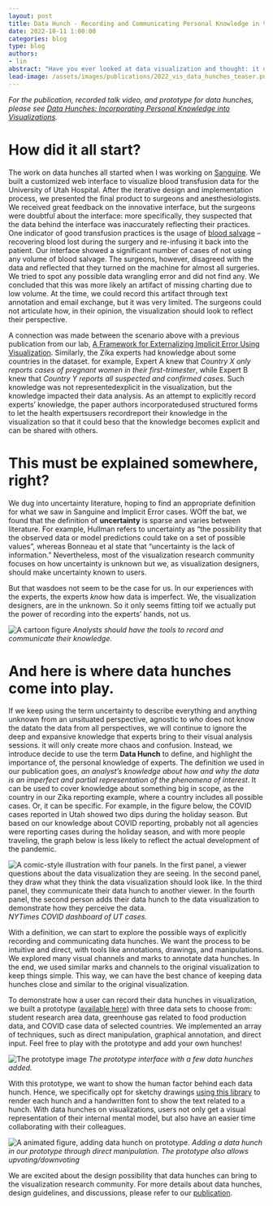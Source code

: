 ```yaml
---
layout: post
title: Data Hunch - Recording and Communicating Personal Knowledge in Visualizations
date: 2022-10-11 1:00:00
categories: blog
type: blog
authors:
- lin
abstract: "Have you ever looked at data visualization and thought: it doesn't look right. Did you then carry that hunch throughout your data analysis process, impacting your judgment and interpretation of the data? That thought, whether you were aware of it or not,  impacted your interpretation in an implicit way and should be externalized to others but current visualization methods do not support this. In this blog post, we dive into how we came up with the term data hunch to describe personal knowledge brought to data analysis. We explore methods and designs to record and communicate data hunches through visualizations explicitly."
lead-image: /assets/images/publications/2022_vis_data_hunches_teaser.png
---
```


_For the publication, recorded talk video, and prototype for data hunches, please see [Data Hunches: Incorporating Personal Knowledge into Visualizations]({{site.base_url}}/publications/2022_vis_data_hunches/)._

# How did it all start?

The work on data hunches all started when I was working on [Sanguine]({{site.base_url}}/publications/2021_ivi_sanguine). We built a customized web interface to visualize blood transfusion data for the University of Utah Hospital. After the iterative design and implementation process, we presented the final product to surgeons and anesthesiologists. We received great feedback on the innovative interface, but the surgeons were doubtful about the interface: more specifically, they suspected that the data behind the interface was inaccurately reflecting their practices. One indicator of good transfusion practices is the usage of [blood salvage](https://en.wikipedia.org/wiki/Intraoperative_blood_salvage) – recovering blood lost during the surgery and re-infusing it back into the patient. Our interface showed a significant number of cases of not using any volume of blood salvage. The surgeons, however, disagreed with the data and reflected that they turned on the machine for almost all surgeries. We tried to spot any possible data wrangling error and did not find any. We concluded that this was more likely an artifact of missing charting due to low volume. At the time, we could record this artifact through text annotation and email exchange, but it was very limited. The surgeons could not articulate how, in their opinion, the visualization should look to reflect their perspective.

A connection was made between the scenario above with a previous publication from our lab, [A Framework for Externalizing Implicit Error Using Visualization]({{site.base_url}}/publications/2018_infovis_ie-framework). Similarly, the Zika experts had knowledge about some countries in the dataset. for example, Expert A knew that _Country X only reports cases of pregnant women in their first-trimester_, while Expert B knew that _Country Y reports all suspected and confirmed cases_. Such knowledge was not representedexplicit in the visualization, but the knowledge impacted their data analysis. As an attempt to explicitly record experts’ knowledge, the paper authors incorporatedused structured forms to let the health expertsusers recordreport their knowledge in the visualization so that it could beso that the knowledge becomes explicit and can be shared with others.


# This must be explained somewhere, right?

We dug into uncertainty literature, hoping to find an appropriate definition for what we saw in Sanguine and Implicit Error cases. WOff the bat, we found that the definition of **uncertainty** is sparse and varies between literature. For example, Hullman refers to uncertainty as “the possibility that the observed data or model predictions could take on a set of possible values”,
whereas Bonneau et al state that “uncertainty is the lack of information.” Nevertheless, most of the visualization research community focuses on how uncertainty is unknown but we, as visualization designers, should make uncertainty known to users.

But that wasdoes not seem to be the case for us. In our experiences with the experts, the experts *know* how data is imperfect. We, the visualization designers, are in the unknown. So it only seems fitting toif we actually put the power of recording into the experts’ hands, not us.

![A cartoon figure]({{site.base_url}}/assets/images/posts/2022_data_hunch-cartoon.png)
_Analysts should have the tools to record and communicate their knowledge._

# And here is where data hunches come into play.

If we keep using the term uncertainty to describe everything and anything unknown from an unsituated perspective, agnostic to *who* does not know the datato the data from all perspectives, we will continue to ignore the deep and expansive knowledge that experts bring to their visual analysis sessions. it will only create more chaos and confusion. Instead, we introduce decide to use the term **Data Hunch** to define, and highlight the importance of, the personal knowledge of experts. The definition we used in our publication goes, _an analyst’s knowledge about how and why the data is an imperfect and partial representation of the phenomena of interest_. It can be used to cover knowledge about something big in scope, as the country in our Zika reporting example, where a country includes all possible cases. Or, it can be specific. For example, in the figure below, the COVID cases reported in Utah showed two dips during the holiday season. But based on our knowledge about COVID reporting, probably not all agencies were reporting cases during the holiday season, and with more people traveling, the graph below is less likely to reflect the actual development of the pandemic.

![A comic-style illustration with four panels. In the first panel, a viewer questions about the data visualization they are seeing. In the second panel, they draw what they think the data visualization should look like. In the third panel, they communicate their data hunch to another viewer. In the fourth panel, the second person adds their data hunch to the data visualization to demonstrate how they perceive the data.]({{site.base_url}}/assets/images/posts/2022_data_hunch-COVID-example.png)
_NYTimes COVID dashboard of UT cases._

With a definition, we can start to explore the possible ways of explicitly recording and communicating data hunches.  We want the process to be intuitive and direct, with tools like annotations, drawings, and manipulations. We explored many visual channels and marks to annotate data hunches. In the end, we used similar marks and channels to the original visualization to keep things simple. This way, we can have the best chance of keeping data hunches close and similar to the original visualization.

To demonstrate how a user can record their data hunches in visualization, we built a prototype ([available here]({{site.base_url}}/data-hunch/)) with three data sets to choose from: student research area data, greenhouse gas related to food production data, and COVID case data of selected countries. We implemented an array of techniques, such as direct manipulation, graphical annotation, and direct input. Feel free to play with the prototype and add your own hunches!

![The prototype image]({{site.base_url}}/assets/images/posts/2022_data_hunch-prototype.png)
_The prototype interface with a few data hunches added._

With this prototype, we want to show the human factor behind each data hunch. Hence, we specifically opt for sketchy drawings [using this library](https://roughjs.com/) to render each hunch and a handwritten font to show the text related to a hunch. With data hunches on visualizations, users not only get a visual representation of their internal mental model, but also have an easier time collaborating with their colleagues.

![A animated figure, adding data hunch on prototype.]({{site.base_url}}/assets/images/posts/2022_data_hunch-add-dh.gif)
_Adding a data hunch in our prototype through direct manipulation. The prototype also allows upvoting/downvoting_

We are excited about the design possibility that data hunches can bring to the visualization research community. For more details about data hunches, design guidelines, and discussions, please refer to our [publication]({{site.base_url}}/publications/2022_vis_data_hunches/).


